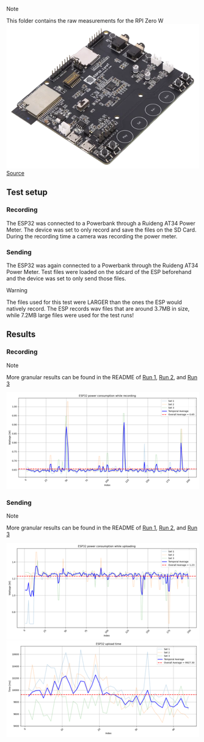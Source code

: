 > [!NOTE]
> This folder contains the raw measurements for the RPI Zero W
![ESP32](../images/597902_1.webp)  
> [Source](https://www.heise.de/news/ESP32-LyraT-V4-3-Soundmodul-mit-ESP32-4906420.html)
## Test setup
### Recording
The ESP32 was connected to a Powerbank through a Ruideng AT34 Power Meter.
The device was set to only record and save the files on the SD Card.
During the recording time a camera was recording the power meter.

### Sending
The ESP32 was again connected to a Powerbank through the Ruideng AT34 Power Meter.
Test files were loaded on the sdcard of the ESP beforehand and the device was set to only send those files.

> [!WARNING]
> The files used for this test were LARGER than the ones the ESP would natively record.
> The ESP records wav files that are around 3.7MB in size, while 7.2MB large files were used for the test runs!

## Results
### Recording
> [!NOTE]
> More granular results can be found in the README of [Run 1](record/1/README.md), [Run 2](record/2/README.md), and [Run 3](record/3/README.md)  

![Recording Graph](../images/results/esp_record_watt.png)

### Sending
> [!NOTE]
> More granular results can be found in the README of [Run 1](send/1/README.md), [Run 2](send/2/README.md), and [Run 3](send/3/README.md)  

![Sending power graph](../images/results/esp_upload_watt.png)
![Sending times graph](../images/results/esp_upload_times.png)